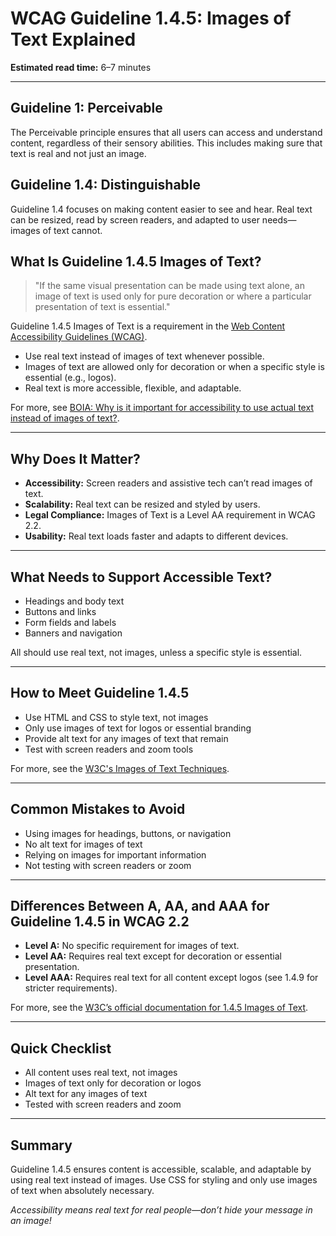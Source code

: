 <!--
title: 1.4.5 - Images of Text
series: Making the Web Accessible for All
description: A practical guide to WCAG Guideline 1.4.5 (Images of Text)—what it means, why it matters, and how to ensure text is real, not just an image.
keywords: wcag 1.4.5, images of text, accessibility, web standards, real text, screen readers
image: WCAG-Series-1.4.5.png
imageAlt: Blue text on yellow background saying, "Web Content Accessibiilty Guiedlines (WCAG) 1.4.5 Explained, Images of Text"
status: published
date: 2025-07-01
excerpt: This guideline ensures text is real and not just an image for accessibility.
next: /wcag/WCAG-Guideline-1-4-6-Contrast-Enhanced-Explained, Guideline 1.4.6 - Contrast (Enhanced)
previous: /wcag/WCAG-Guideline-1-4-4-Resize-Text-Explained, Guideline 1.4.4 - Resize Text
-->

# **WCAG Guideline 1.4.5: Images of Text Explained**

**Estimated read time:** 6–7 minutes

---

## **Guideline 1: Perceivable**

The Perceivable principle ensures that all users can access and understand content, regardless of their sensory abilities. This includes making sure that text is real and not just an image.

## **Guideline 1.4: Distinguishable**

Guideline 1.4 focuses on making content easier to see and hear. Real text can be resized, read by screen readers, and adapted to user needs—images of text cannot.

## **What Is Guideline 1.4.5 Images of Text?**

> "If the same visual presentation can be made using text alone, an image of text is used only for pure decoration or where a particular presentation of text is essential."

Guideline 1.4.5 Images of Text is a requirement in the [Web Content Accessibility Guidelines (WCAG)](https://www.w3.org/WAI/WCAG22/quickref/#images-of-text).

- Use real text instead of images of text whenever possible.
- Images of text are allowed only for decoration or when a specific style is essential (e.g., logos).
- Real text is more accessible, flexible, and adaptable.

For more, see [BOIA: Why is it important for accessibility to use actual text instead of images of text?](https://www.boia.org/blog/why-is-it-important-for-accessibility-to-use-actual-text-instead-of-images-of-text).

---

## **Why Does It Matter?**

- **Accessibility:** Screen readers and assistive tech can’t read images of text.
- **Scalability:** Real text can be resized and styled by users.
- **Legal Compliance:** Images of Text is a Level AA requirement in WCAG 2.2.
- **Usability:** Real text loads faster and adapts to different devices.

---

## **What Needs to Support Accessible Text?**

- Headings and body text
- Buttons and links
- Form fields and labels
- Banners and navigation

All should use real text, not images, unless a specific style is essential.

---

## **How to Meet Guideline 1.4.5**

- Use HTML and CSS to style text, not images
- Only use images of text for logos or essential branding
- Provide alt text for any images of text that remain
- Test with screen readers and zoom tools

For more, see the [W3C's Images of Text Techniques](https://www.w3.org/WAI/WCAG22/Techniques/css/C22).

---

## **Common Mistakes to Avoid**

- Using images for headings, buttons, or navigation
- No alt text for images of text
- Relying on images for important information
- Not testing with screen readers or zoom

---

## **Differences Between A, AA, and AAA for Guideline 1.4.5 in WCAG 2.2**

- **Level A:** No specific requirement for images of text.
- **Level AA:** Requires real text except for decoration or essential presentation.
- **Level AAA:** Requires real text for all content except logos (see 1.4.9 for stricter requirements).

For more, see the [W3C’s official documentation for 1.4.5 Images of Text](https://www.w3.org/WAI/WCAG22/Understanding/images-of-text.html).

---

## **Quick Checklist**

- All content uses real text, not images
- Images of text only for decoration or logos
- Alt text for any images of text
- Tested with screen readers and zoom

---

## **Summary**

Guideline 1.4.5 ensures content is accessible, scalable, and adaptable by using real text instead of images. Use CSS for styling and only use images of text when absolutely necessary.

_Accessibility means real text for real people—don’t hide your message in an image!_
